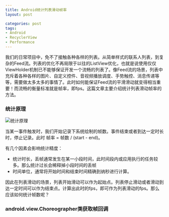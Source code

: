 ```yaml
---
title: Android统计列表滑动帧率
layout: post

categories: post
tags:
- Android
- RecyclerView
- Performance
---
```

我们的日常项目中，免不了接触各种各样的列表。从简单样式的联系人列表，到复杂的Feed流。列表的优化不再局限于以往的ListView优化，也就是说使用仅仅ViewHolder机制已不能够保证开发一个流畅的列表了。像Feed流的场景，列表中充斥着各种各样的图片、自定义控件、音视频播放调度、手势触控、消息传递等等，需要做太多太多的事情了。此时如何能保证Feed流的平滑滑动就变得相当重要！而流畅的衡量标准就是帧率，即fps。这篇文章主要介绍统计列表滑动帧率的方法。

### 统计原理
![统计原理](https://github.com/jinkg/jinkg.github.io/blob/master/static/images/fps_01.png)

当某一事件触发时，我们开始记录下系统绘制的帧数。事件结束或者到达一定时长时，停止记录。此时 帧率 = 帧数 / (start - end)。

有几个因素会影响统计精度：
* 统计时长，丢帧通常发生在某一小段时间，此时间段内或应用执行的任务较多。那么统计过长会稀释掉小段时间的丢帧
* 时间单位，通常将开始时间和结束时间精确到纳秒进行计算。

因此在列表滑动的场景，列表开始滑动可以作为起始点。列表停止滑动或者滑动到达一定时间可以作为结束点。计算出此时的fps，即可作为列表滑动的fps。那么应该如何统计帧数呢？

### android.view.Choreographer类获取帧回调
